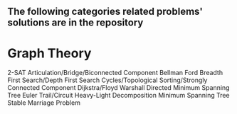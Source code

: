 ## The following categories related problems' solutions are in the repository
# Graph Theory	
  2-SAT
  Articulation/Bridge/Biconnected Component
  Bellman Ford
  Breadth First Search/Depth First Search
  Cycles/Topological Sorting/Strongly Connected Component
  Dijkstra/Floyd Warshall
  Directed Minimum Spanning Tree
  Euler Trail/Circuit
  Heavy-Light Decomposition
  Minimum Spanning Tree
  Stable Marriage Problem
